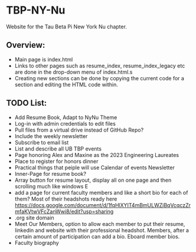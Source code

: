 # TBP-NY-Nu
Website for the Tau Beta Pi New York Nu chapter.

## Overview:
- Main page is index.html
- Links to other pages such as resume_index, resume_index_legacy etc are done in the drop-down menu of index.html.s
- Creating new sections can be done by copying the current code for a section and editing the HTML code within. 

## TODO List:
- Add Resume Book, Adapt to NyNu Theme
- Log-in with admin credentials to edit files
- Pull files from a virtual drive instead of GitHub Repo?
- Include the weekly newsletter
- Subscribe to email list
- List and describe all UB TBP events
- Page honoring Alex and Maxine as the 2023 Engineering Laureates
- Place to register for honors dinner
- Practical things that peiple will use
    Calendar of events
    Newsletter
- Inner-Page for resume book?
- Array button for resume layout, display all on one page and then scrolling much like windows E
- add a page for current faculty members and like a short bio for each of them? Most of their headshots ready here https://docs.google.com/document/d/1fqHlXYIT4mBmULWZjBqVcqczZrmfaKVtwVFcZanWwi8/edit?usp=sharing
- .org site domain
- Meet Our Members, option to allow each member to put their resume, linkedin and website with their professional headshot. Members, after a certain amount of participation can add a bio. Eboard member bios.
- Faculty biography
